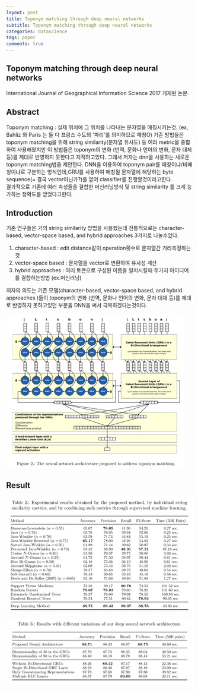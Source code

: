 ```yaml
---
layout: post
title: Toponym matching through deep neural networks
subtitle: Toponym matching through deep neural networks
categories: datascience
tags: paper
comments: true
---
```


## Toponym matching through deep neural networks
International Journal of Geographical Information Science 2017  게재된 논문.   

## Abstract
Toponym matching : 실제 위치에 그 위치를 나타내는 문자열을 매칭시키는것.  (ex, Bahliz 와 Paris 는 둘 다 프랑스 수도의 '파리'를 의미하므로 매칭O)
기존 방법들은 toponym matching을 위해 string similarity(문자열 유사도) 등 여러 metric을 종합하여 사용해왔지만 이 방법들은 toponym의 변화 (번역, 문화나 언어의 변화, 문자 대체  등)를 제대로 반영하지 못한다고 지적하고있다. 그래서 저자는 dnn을 사용하는 새로운 toponym matching법을 제안한다. DNN을 이용하여 toponym pair를 매칭이냐/비매칭이냐로 구분하는 방식인데,GRU를 사용하여 매칭될 문자열에 해당하는 byte sequence(= 결국 vector아닌가?)를 얻어 classifier를 진행할것이라고한다.  
결과적으로 기존에 여러 속성들을 결합한 머신러닝방식 및 string similarity 를 크게 능가하는 정확도를 얻었다고한다.  

## Introduction
기존 연구들은 거의 string similarity 방법을 사용했는데 전통적으로는  character-based, vector-space based, and hybrid approaches 3가지로 나눌수있다.  
1. character-based : edit distance같이 operation횟수로 문자열간 거리측정하는것
2. vector-space based : 문자열을 vector로 변환하여 유사성 계산
3. hybrid approaches : 여러 토큰으로 구성된 이름을 일치시킬때 두가지 아이디어를 결합하는방법 (ex.머신러닝)

저자의 의도는 기존 모델(character-based, vector-space based, and hybrid approaches )들이 toponym의 변화 (번역, 문화나 언어의 변화, 문자 대체  등)를 제대로 반영하지 못하고있던 부분을 DNN을 써서 극복하겠다는것이다. 

![img1](https://github.com/berrrrr/berrrrr.github.io/blob/master/_images/toponym_matching_through_dnn_3.png?raw=true)


## Result

![img2](https://github.com/berrrrr/berrrrr.github.io/blob/master/_images/toponym_matching_through_dnn_1.png?raw=true)

![img3](https://github.com/berrrrr/berrrrr.github.io/blob/master/_images/toponym_matching_through_dnn_2.png?raw=true)
